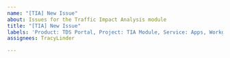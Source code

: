 ```yaml
---
name: "[TIA] New Issue"
about: Issues for the Traffic Impact Analysis module
title: "[TIA] New Issue"
labels: 'Product: TDS Portal, Project: TIA Module, Service: Apps, Workgroup: TDSD'
assignees: TracyLinder

---
```



